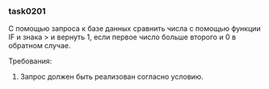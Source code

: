 
### task0201

С помощью запроса к базе данных сравнить числа с помощью функции IF и знака > и вернуть 1,
если первое число больше второго и 0 в обратном случае.


Требования:
1.	Запрос должен быть реализован согласно условию.


